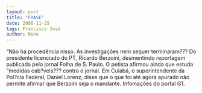 ```yaml
---
layout: post
title: "FRASE"
date: 2006-11-25
tags: Francisco José
author: None
---
```

“Não há procedência nisso. As investigações nem sequer terminaram???
Do presidente licenciado do PT, Ricardo Berzoini, desmentindo reportagem publicada pelo jornal Folha de S. Paulo. O petista afirmou ainda que estuda “medidas cab?veis??? contra o jornal.
Em Cuiabá, o superintendente da Pol?cia Federal, Daniel Lorenz, disse que o que foi até agora apurado não permite afirmar que Berzoini seja o mandante. Infomações do portal G1. 